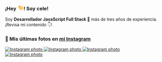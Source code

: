 <h3>¡Hey <img src="https://raw.githubusercontent.com/ABSphreak/ABSphreak/master/gifs/Hi.gif" width="20px" decondig="async">! Soy cele!</h3>

<p>Soy <strong>Desarrollador JavaScript Full Stack 🚀</strong> más de tres años de experiencia.<br />¡Revisa mi contenido 👇!</p>

### 📸 Mis últimas fotos en [mi Instagram](https://instagram.com/cele)


<a href='https://instagram.com/p/C1UpuSGLQiG' target='_blank'>
  <img width='20%' src='https://instagram.fkiv2-1.fna.fbcdn.net/v/t51.29350-15/412513918_1325803934584302_4400498733289087214_n.jpg?stp=dst-jpg_e15&_nc_ht=instagram.fkiv2-1.fna.fbcdn.net&_nc_cat=106&_nc_ohc=SmHtpj7AHJwQ7kNvgHZG3he&edm=APU89FABAAAA&ccb=7-5&oh=00_AYCxM57XxbFOTFDJzOilXqoqy9YwgyfaTIKMQLPq7f79Dg&oe=6645F71D&_nc_sid=bc0c2c' alt='Instagram photo' />
</a>
<a href='https://instagram.com/p/CzMY3lzxgmx' target='_blank'>
  <img width='20%' src='https://instagram.fkiv2-1.fna.fbcdn.net/v/t51.29350-15/398916226_819142863293745_2426123683154743297_n.webp?stp=dst-jpg_e35&_nc_ht=instagram.fkiv2-1.fna.fbcdn.net&_nc_cat=109&_nc_ohc=KqPZb-5XRbsQ7kNvgGoUf-w&edm=APU89FABAAAA&ccb=7-5&oh=00_AYAPBFMPeY7EyzH2cBy0DwLxMcewgoWYLJyF8bpClgyIww&oe=6645F60C&_nc_sid=bc0c2c' alt='Instagram photo' />
</a>
<a href='https://instagram.com/p/CygbQv4uqxM' target='_blank'>
  <img width='20%' src='https://instagram.fkiv2-1.fna.fbcdn.net/v/t51.29350-15/391525959_236593062741789_5868561716480810596_n.webp?stp=dst-jpg_e35&_nc_ht=instagram.fkiv2-1.fna.fbcdn.net&_nc_cat=109&_nc_ohc=E403VCPS1icQ7kNvgEMCTCZ&edm=APU89FABAAAA&ccb=7-5&oh=00_AYD7LP9TFPLwkQAjNehW-HuVDUbbckQI6jGDkJhwAHs_Cw&oe=6645FC48&_nc_sid=bc0c2c' alt='Instagram photo' />
</a>
<a href='https://instagram.com/p/CxTmOF6vN8M' target='_blank'>
  <img width='20%' src='https://instagram.fkiv2-1.fna.fbcdn.net/v/t51.29350-15/378565944_323878180141713_8920720304536029091_n.jpg?stp=dst-jpg_e15&_nc_ht=instagram.fkiv2-1.fna.fbcdn.net&_nc_cat=109&_nc_ohc=b_3jSZv9hOwQ7kNvgExFzFt&edm=APU89FABAAAA&ccb=7-5&oh=00_AYDe6q8daHpLkVKjYLQlMDjsc0C_Yfveu6Um2_LtQZvrPg&oe=6645F612&_nc_sid=bc0c2c' alt='Instagram photo' />
</a>
